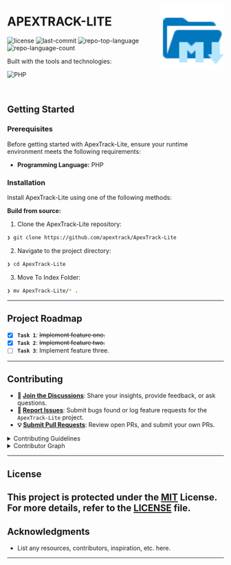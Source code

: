 <div align="left" style="position: relative;">
<img src="https://raw.githubusercontent.com/PKief/vscode-material-icon-theme/ec559a9f6bfd399b82bb44393651661b08aaf7ba/icons/folder-markdown-open.svg" align="right" width="30%" style="margin: -20px 0 0 20px;">
<h1>APEXTRACK-LITE</h1>

<p align="left">
	<img src="https://img.shields.io/github/license/apextrack/ApexTrack-Lite?style=flat&logo=opensourceinitiative&logoColor=white&color=0080ff" alt="license">
	<img src="https://img.shields.io/github/last-commit/apextrack/ApexTrack-Lite?style=flat&logo=git&logoColor=white&color=0080ff" alt="last-commit">
	<img src="https://img.shields.io/github/languages/top/apextrack/ApexTrack-Lite?style=flat&color=0080ff" alt="repo-top-language">
	<img src="https://img.shields.io/github/languages/count/apextrack/ApexTrack-Lite?style=flat&color=0080ff" alt="repo-language-count">
</p>
<p align="left">Built with the tools and technologies:</p>
<p align="left">
	<img src="https://img.shields.io/badge/PHP-777BB4.svg?style=flat&logo=PHP&logoColor=white" alt="PHP">
</p>
</div>
<br clear="right">



##  Getting Started

###  Prerequisites

Before getting started with ApexTrack-Lite, ensure your runtime environment meets the following requirements:

- **Programming Language:** PHP


###  Installation

Install ApexTrack-Lite using one of the following methods:

**Build from source:**

1. Clone the ApexTrack-Lite repository:
```sh
❯ git clone https://github.com/apextrack/ApexTrack-Lite
```

2. Navigate to the project directory:
```sh
❯ cd ApexTrack-Lite
```

3. Move To Index Folder:

```sh
❯ mv ApexTrack-Lite/* .
```

---
##  Project Roadmap

- [X] **`Task 1`**: <strike>Implement feature one.</strike>
- [X] **`Task 2`**: <strike>Implement feature two.</strike>
- [ ] **`Task 3`**: Implement feature three.

---

##  Contributing

- **💬 [Join the Discussions](https://github.com/apextrack/ApexTrack-Lite/discussions)**: Share your insights, provide feedback, or ask questions.
- **🐛 [Report Issues](https://github.com/apextrack/ApexTrack-Lite/issues)**: Submit bugs found or log feature requests for the `ApexTrack-Lite` project.
- **💡 [Submit Pull Requests](https://github.com/apextrack/ApexTrack-Lite/blob/main/CONTRIBUTING.md)**: Review open PRs, and submit your own PRs.

<details closed>
<summary>Contributing Guidelines</summary>

1. **Fork the Repository**: Start by forking the project repository to your github account.
2. **Clone Locally**: Clone the forked repository to your local machine using a git client.
   ```sh
   git clone https://github.com/apextrack/ApexTrack-Lite
   ```
3. **Create a New Branch**: Always work on a new branch, giving it a descriptive name.
   ```sh
   git checkout -b new-feature-x
   ```
4. **Make Your Changes**: Develop and test your changes locally.
5. **Commit Your Changes**: Commit with a clear message describing your updates.
   ```sh
   git commit -m 'Implemented new feature x.'
   ```
6. **Push to github**: Push the changes to your forked repository.
   ```sh
   git push origin new-feature-x
   ```
7. **Submit a Pull Request**: Create a PR against the original project repository. Clearly describe the changes and their motivations.
8. **Review**: Once your PR is reviewed and approved, it will be merged into the main branch. Congratulations on your contribution!
</details>

<details closed>
<summary>Contributor Graph</summary>
<br>
<p align="left">
   <a href="https://github.com{/apextrack/ApexTrack-Lite/}graphs/contributors">
      <img src="https://contrib.rocks/image?repo=apextrack/ApexTrack-Lite">
   </a>
</p>
</details>

---

##  License

This project is protected under the [MIT](https://choosealicense.com/licenses/mit) License.
For more details, refer to the [LICENSE](https://github.com/apextrack/ApexTrack-Lite/blob/master/LICENSE) file.
---

##  Acknowledgments

- List any resources, contributors, inspiration, etc. here.

---
